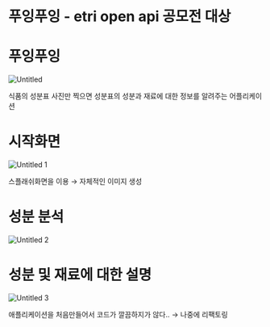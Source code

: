 # 푸잉푸잉 - etri open api 공모전 대상

# 푸잉푸잉

![Untitled](https://user-images.githubusercontent.com/44823780/106352976-76552580-632a-11eb-912c-e0a13a1673e6.png)

식품의 성분표 사진만 찍으면 성분표의 성분과 재료에 대한 정보를 알려주는 어플리케이션

# 시작화면

![Untitled 1](https://user-images.githubusercontent.com/44823780/106352986-840aab00-632a-11eb-833c-f6dc1b12b224.png)

스플래쉬화면을 이용 → 자체적인 이미지 생성

# 성분 분석

![Untitled 2](https://user-images.githubusercontent.com/44823780/106352987-85d46e80-632a-11eb-814d-002206558088.png)

# 성분 및 재료에 대한 설명

![Untitled 3](https://user-images.githubusercontent.com/44823780/106352988-866d0500-632a-11eb-9e7a-739438dc278e.png)

애플리케이션을 처음만들어서 코드가 깔끔하지가 않다.. → 나중에 리팩토링
